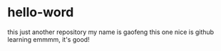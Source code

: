 # hello-word
this just another repository
my name is gaofeng this one nice is github learning emmmm, it's good! 
